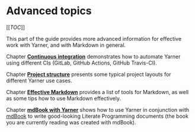 # Advanced topics

[[_TOC_]]

This part of the guide provides more advanced information for effective work with Yarner, and with Markdown in general.

Chapter [**Continuous integration**](./continuous-integration.md) demonstrates how to automate Yarner using different CIs (GitLab, GitHub Actions, GitHub Travis-CI).

Chapter [**Project structure**](./project-structure.md) presents some typical project layouts for different Yarner use cases.

Chapter [**Effective Markdown**](./effective-markdown.md) provides a list of tools for Markdown, as well as some tips how to use Markdown effectively.

Chapter [**mdBook with Yarner**](./mdbook.md) shows how to use Yarner in conjunction with [mdBook](https://github.com/rust-lang/mdBook) to write good-looking Literate Programming documents (the book you are currently reading was created with mdBook).
